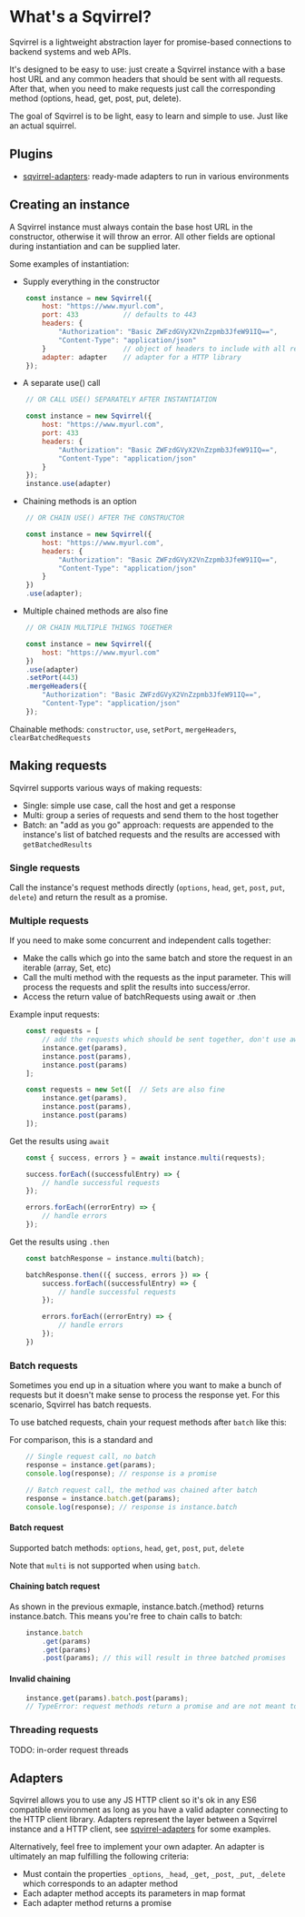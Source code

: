 # What's a Sqvirrel?

Sqvirrel is a lightweight abstraction layer for promise-based connections to backend systems and web APIs.

It's designed to be easy to use: just create a Sqvirrel instance with a base host URL and any common headers that should be sent with all requests. After that, when you need to make requests just call the corresponding method (options, head, get, post, put, delete).

The goal of Sqvirrel is to be light, easy to learn and simple to use. Just like an actual squirrel.

## Plugins

* [sqvirrel-adapters](https://github.com/raybergholm/sqvirrel-adapters): ready-made adapters to run in various environments

## Creating an instance

A Sqvirrel instance must always contain the base host URL in the constructor, otherwise it will throw an error. All other fields are optional during instantiation and can be supplied later.

Some examples of instantiation:

* Supply everything in the constructor
```javascript
    const instance = new Sqvirrel({
        host: "https://www.myurl.com", 
        port: 433           // defaults to 443
        headers: {     
            "Authorization": "Basic ZWFzdGVyX2VnZzpmb3JfeW91IQ==",
            "Content-Type": "application/json"
        }                   // object of headers to include with all requests (defaults to an empty object)   
        adapter: adapter    // adapter for a HTTP library
    });
```
* A separate use() call
```javascript
    // OR CALL USE() SEPARATELY AFTER INSTANTIATION

    const instance = new Sqvirrel({
        host: "https://www.myurl.com", 
        port: 433
        headers: { 
            "Authorization": "Basic ZWFzdGVyX2VnZzpmb3JfeW91IQ==",
            "Content-Type": "application/json"
        }
    });
    instance.use(adapter)
```
* Chaining methods is an option
```javascript
    // OR CHAIN USE() AFTER THE CONSTRUCTOR

    const instance = new Sqvirrel({
        host: "https://www.myurl.com",
        headers: { 
            "Authorization": "Basic ZWFzdGVyX2VnZzpmb3JfeW91IQ==",
            "Content-Type": "application/json"
        }
    })
    .use(adapter);
```
* Multiple chained methods are also fine
```javascript
    // OR CHAIN MULTIPLE THINGS TOGETHER

    const instance = new Sqvirrel({
        host: "https://www.myurl.com"
    })
    .use(adapter)
    .setPort(443)
    .mergeHeaders({
        "Authorization": "Basic ZWFzdGVyX2VnZzpmb3JfeW91IQ==",
        "Content-Type": "application/json"
    });
```

Chainable methods:
`constructor`, `use`, `setPort`, `mergeHeaders`, `clearBatchedRequests`

## Making requests
Sqvirrel supports various ways of making requests:

* Single: simple use case, call the host and get a response
* Multi: group a series of requests and send them to the host together
* Batch: an "add as you go" approach: requests are appended to the instance's list of batched requests and the results are accessed with `getBatchedResults`

### Single requests
Call the instance's request methods directly (`options`, `head`, `get`, `post`, `put`, `delete`) and return the result as a promise.

### Multiple requests
If you need to make some concurrent and independent calls together:
* Make the calls which go into the same batch and store the request in an iterable (array, Set, etc) 
* Call the multi method with the requests as the input parameter. This will process the requests and split the results into success/error.
* Access the return value of batchRequests using await or .then

Example input requests:
```javascript
    const requests = [
        // add the requests which should be sent together, don't use await or .then here!
        instance.get(params),   
        instance.post(params),
        instance.post(params)
    ];

    const requests = new Set([  // Sets are also fine
        instance.get(params),   
        instance.post(params),
        instance.post(params)
    ]);
```

Get the results using `await`
```javascript
    const { success, errors } = await instance.multi(requests);

    success.forEach((successfulEntry) => {
        // handle successful requests
    });

    errors.forEach((errorEntry) => {
        // handle errors
    });

```

Get the results using `.then`
```javascript
    const batchResponse = instance.multi(batch);

    batchResponse.then(({ success, errors }) => {
        success.forEach((successfulEntry) => {
            // handle successful requests
        });

        errors.forEach((errorEntry) => {
            // handle errors
        });
    })
```

### Batch requests
Sometimes you end up in a situation where you want to make a bunch of requests but it doesn't make sense to process the response yet. For this scenario, Sqvirrel has batch requests.

To use batched requests, chain your request methods after `batch` like this:

For comparison, this is a standard and 
```javascript
    // Single request call, no batch
    response = instance.get(params);
    console.log(response); // response is a promise

    // Batch request call, the method was chained after batch
    response = instance.batch.get(params);
    console.log(response); // response is instance.batch
```

#### Batch request
Supported batch methods:
`options`, `head`, `get`, `post`, `put`, `delete`

Note that `multi` is not supported when using `batch`.

#### Chaining batch request
As shown in the previous exmaple, instance.batch.{method} returns instance.batch. This means you're free to chain calls to batch:
```javascript
    instance.batch
        .get(params)
        .get(params)
        .post(params); // this will result in three batched promises 
```

#### Invalid chaining
```javascript
    instance.get(params).batch.post(params);
    // TypeError: request methods return a promise and are not meant to be chained like this
```

### Threading requests
TODO: in-order request threads

## Adapters

Sqvirrel allows you to use any JS HTTP client so it's ok in any ES6 compatible environment as long as you have a valid adapter connecting to the HTTP client library. Adapters represent the layer between a Sqvirrel instance and a HTTP client, see [sqvirrel-adapters](https://github.com/raybergholm/sqvirrel-adapters) for some examples.

Alternatively, feel free to implement your own adapter. An adapter is ultimately an map fulfilling the following criteria:

* Must contain the properties `_options`, `_head`, `_get`, `_post`, `_put`, `_delete` which corresponds to an adapter method
* Each adapter method accepts its parameters in map format
* Each adapter method returns a promise